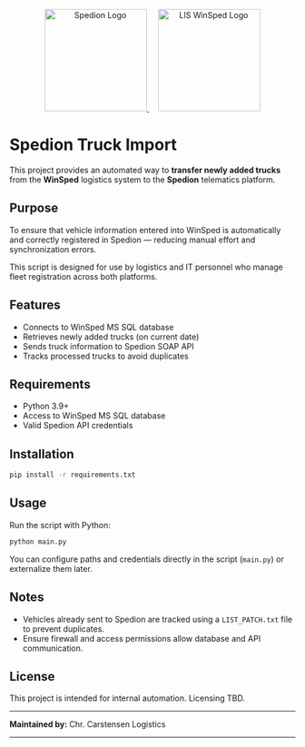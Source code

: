 <p align="center">
  <a href="https://www.spedion.de" target="_blank">
    <img src="https://www.spedion.de/fileadmin/_processed_/d/f/csm_Spedion_Logo_3ae2d91d48.png" alt="Spedion Logo" width="180"/>
  </a>
  &nbsp;&nbsp;&nbsp;
  <a href="https://www.lis.eu/winsped/" target="_blank">
    <img src="https://www.lis.eu/fileadmin/_processed_/c/8/csm_LIS_Logo_RGB_4f23d1aa30.png" alt="LIS WinSped Logo" width="180"/>
  </a>
</p>

# Spedion Truck Import

This project provides an automated way to **transfer newly added trucks** from the **WinSped** logistics system to the **Spedion** telematics platform.

## Purpose

To ensure that vehicle information entered into WinSped is automatically and correctly registered in Spedion — reducing manual effort and synchronization errors.

This script is designed for use by logistics and IT personnel who manage fleet registration across both platforms.

## Features

- Connects to WinSped MS SQL database
- Retrieves newly added trucks (on current date)
- Sends truck information to Spedion SOAP API
- Tracks processed trucks to avoid duplicates

## Requirements

- Python 3.9+
- Access to WinSped MS SQL database
- Valid Spedion API credentials

## Installation

```bash
pip install -r requirements.txt
```

## Usage

Run the script with Python:

```bash
python main.py
```

You can configure paths and credentials directly in the script (`main.py`) or externalize them later.

## Notes

- Vehicles already sent to Spedion are tracked using a `LIST_PATCH.txt` file to prevent duplicates.
- Ensure firewall and access permissions allow database and API communication.

## License

This project is intended for internal automation. Licensing TBD.

---

**Maintained by:** Chr. Carstensen Logistics

---
